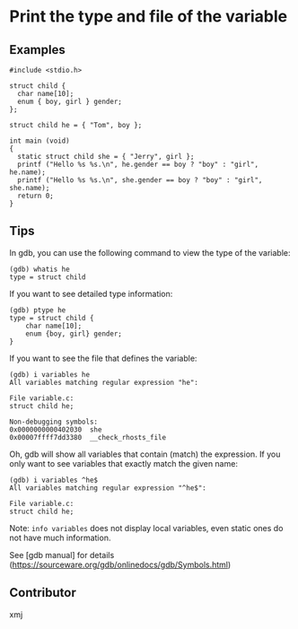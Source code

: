 # Print the type and file of the variable

## Examples

	#include <stdio.h>
	
	struct child {
	  char name[10];
	  enum { boy, girl } gender;
	};
	
	struct child he = { "Tom", boy };
	
	int main (void)
	{
	  static struct child she = { "Jerry", girl };
	  printf ("Hello %s %s.\n", he.gender == boy ? "boy" : "girl", he.name);
	  printf ("Hello %s %s.\n", she.gender == boy ? "boy" : "girl", she.name);
	  return 0;
	}

## Tips

In gdb, you can use the following command to view the type of the variable:

	(gdb) whatis he
	type = struct child

If you want to see detailed type information:

	(gdb) ptype he
	type = struct child {
	    char name[10];
	    enum {boy, girl} gender;
	}

If you want to see the file that defines the variable:

	(gdb) i variables he
	All variables matching regular expression "he":
	
	File variable.c:
	struct child he;
	
	Non-debugging symbols:
	0x0000000000402030  she
	0x00007ffff7dd3380  __check_rhosts_file

Oh, gdb will show all variables that contain (match) the expression. If you only want to see variables that exactly match the given name:

	(gdb) i variables ^he$
	All variables matching regular expression "^he$":
	
	File variable.c:
	struct child he;

Note: `info variables` does not display local variables, even static ones do not have much information.

See [gdb manual] for details (https://sourceware.org/gdb/onlinedocs/gdb/Symbols.html)

## Contributor

xmj

